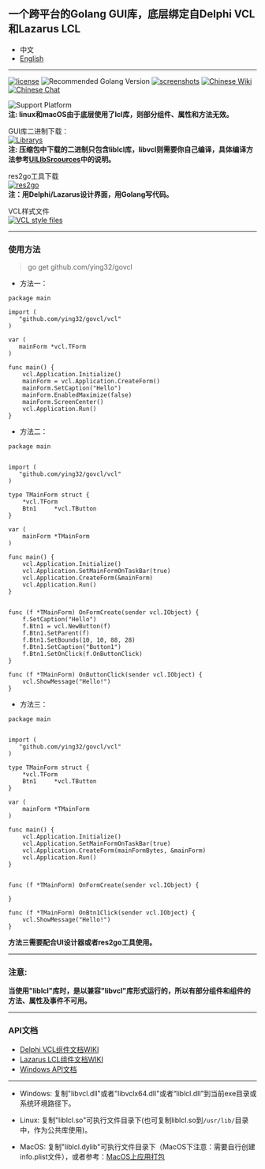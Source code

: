 ## 一个跨平台的Golang GUI库，底层绑定自Delphi VCL和Lazarus LCL  

* 中文   
* [English](README.md)   

----

[![license](https://img.shields.io/badge/开源协议-Apache%20License%202.0-green.svg)](https://github.com/ying32/govcl/blob/master/LICENSE)
![Recommended Golang Version](https://img.shields.io/badge/推荐Golang版本->=1.9.0-green.svg)
[![screenshots](https://img.shields.io/badge/例程截图-查看-green.svg)](https://github.com/ying32/govcl/tree/master/Screenshot)
[![Chinese Wiki](https://img.shields.io/badge/维基-中文WIKI-green.svg)](https://gitee.com/ying32/govcl/wikis/pages)
[![Chinese Chat](https://img.shields.io/badge/QQ群-点击加入：263106281-red.svg)](https://jq.qq.com/?_wv=1027&k=5Sv7Qiq)  

![Support Platform](https://img.shields.io/badge/支持的平台-win--32%20%7C%20win--64%20%7C%20linux--64%20%7C%20osx--32-green.svg)  
**注: linux和macOS由于底层使用了lcl库，则部分组件、属性和方法无效。**   


GUI库二进制下载：   
[![Librarys](https://img.shields.io/github/downloads/ying32/govcl/latest/Librarys-1.1.21.zip.svg)](https://github.com/ying32/govcl/releases/download/v1.1.21/Librarys-1.1.21.zip)  
**注: 压缩包中下载的二进制只包含liblcl库，libvcl则需要你自己编译，具体编译方法参考[UILIbSrcources](UILibSources/README.zh-CN.md)中的说明。**  


res2go工具下载  
[![res2go](https://img.shields.io/badge/downloads-res2go%201.0.5-blue.svg)](Tools/res2go)  
**注：用Delphi/Lazarus设计界面，用Golang写代码。**    


VCL样式文件    
[![VCL style files](https://img.shields.io/badge/downloads-VCL%20style%20files-blue.svg)](https://github.com/ying32/govcl/releases/download/v1.1.20/vcl-styles.zip)  

---
### 使用方法
> go get github.com/ying32/govcl  

* 方法一：  

```golang
package main

import (
   "github.com/ying32/govcl/vcl"
)

var (
   mainForm *vcl.TForm
)

func main() {
    vcl.Application.Initialize()
    mainForm = vcl.Application.CreateForm()
    mainForm.SetCaption("Hello")
    mainForm.EnabledMaximize(false)
    mainForm.ScreenCenter()
    vcl.Application.Run()
}
```  

* 方法二：  

```golang
package main


import (
   "github.com/ying32/govcl/vcl"
)

type TMainForm struct {
    *vcl.TForm
    Btn1     *vcl.TButton
}

var (
    mainForm *TMainForm
)

func main() {
    vcl.Application.Initialize()
    vcl.Application.SetMainFormOnTaskBar(true)
    vcl.Application.CreateForm(&mainForm)
    vcl.Application.Run()
}


func (f *TMainForm) OnFormCreate(sender vcl.IObject) {
    f.SetCaption("Hello")
    f.Btn1 = vcl.NewButton(f)
    f.Btn1.SetParent(f)
    f.Btn1.SetBounds(10, 10, 88, 28)
    f.Btn1.SetCaption("Button1")
    f.Btn1.SetOnClick(f.OnButtonClick)  
}

func (f *TMainForm) OnButtonClick(sender vcl.IObject) {
    vcl.ShowMessage("Hello!")
}

```

* 方法三：  

```golang
package main


import (
   "github.com/ying32/govcl/vcl"
)

type TMainForm struct {
    *vcl.TForm
    Btn1     *vcl.TButton
}

var (
    mainForm *TMainForm
)

func main() {
    vcl.Application.Initialize()
    vcl.Application.SetMainFormOnTaskBar(true)
    vcl.Application.CreateForm(mainFormBytes, &mainForm)
    vcl.Application.Run()
}


func (f *TMainForm) OnFormCreate(sender vcl.IObject) {
    
}

func (f *TMainForm) OnBtn1Click(sender vcl.IObject) {
    vcl.ShowMessage("Hello!")
}
```
**方法三需要配合UI设计器或者res2go工具使用。**  


----

### 注意:  

**当使用"liblcl"库时，是以兼容"libvcl"库形式运行的，所以有部分组件和组件的方法、属性及事件不可用。**  

----


### API文档

* [Delphi VCL组件文档WIKI](http://docwiki.embarcadero.com/RADStudio/Tokyo/en/Category:VCL_Reference)  
* [Lazarus LCL组件文档WIKI](http://wiki.freepascal.org/LCL_Components)  
* [Windows API文档](https://msdn.microsoft.com/zh-cn/library/ms123401.aspx)

----

* Windows: 复制"libvcl.dll"或者"libvclx64.dll"或者“liblcl.dll”到当前exe目录或系统环境路径下。    

* Linux: 复制"liblcl.so"可执行文件目录下(也可复制liblcl.so到`/usr/lib/`目录中，作为公共库使用)。  

* MacOS: 复制"liblcl.dylib"可执行文件目录下（MacOS下注意：需要自行创建info.plist文件），或者参考：[MacOS上应用打包](https://gitee.com/ying32/govcl/wikis/pages?title=APP%E6%89%93%E5%8C%85&parent=FAQ%2FMac-OS) 